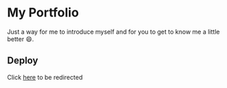 # My Portfolio

Just a way for me to introduce myself and for you to get to know me a little better 😄.

## Deploy

Click [here](https://wesleyfbarretos.vercel.app) to be redirected
